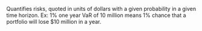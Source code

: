 Quantifies risks, quoted in units of dollars with a given probability in a given time horizon. Ex: 1% one year VaR of 10 million means 1% chance that a portfolio will lose $10 million in a year.


